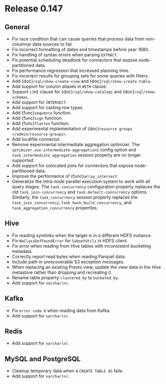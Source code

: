 # Release 0.147

## General

- Fix race condition that can cause queries that process data from non-columnar
  data sources to fail.
- Fix incorrect formatting of dates and timestamps before year 1680.
- Fix handling of syntax errors when parsing `EXTRACT`.
- Fix potential scheduling deadlock for connectors that expose node-partitioned data.
- Fix performance regression that increased planning time.
- Fix incorrect results for grouping sets for some queries with filters.
- Add {doc}`/sql/show-create-view` and {doc}`/sql/show-create-table`.
- Add support for column aliases in `WITH` clause.
- Support `LIKE` clause for {doc}`/sql/show-catalogs` and {doc}`/sql/show-schemas`.
- Add support for `INTERSECT`.
- Add support for casting row types.
- Add {func}`sequence` function.
- Add {func}`sign` function.
- Add {func}`flatten` function.
- Add experimental implementation of {doc}`resource groups </admin/resource-groups>`.
- Add localfile connector.
- Remove experimental intermediate aggregation optimizer. The `optimizer.use-intermediate-aggregations`
  config option and `task_intermediate_aggregation` session property are no longer supported.
- Add support for colocated joins for connectors that expose node-partitioned data.
- Improve the performance of {func}`array_intersect`.
- Generalize the intra-node parallel execution system to work with all query stages.
  The `task.concurrency` configuration property replaces the old `task.join-concurrency`
  and `task.default-concurrency` options. Similarly, the `task_concurrency` session
  property replaces the `task_join_concurrency`, `task_hash_build_concurrency`, and
  `task_aggregation_concurrency` properties.

## Hive

- Fix reading symlinks when the target is in a different HDFS instance.
- Fix `NoClassDefFoundError` for `SubnetUtils` in HDFS client.
- Fix error when reading from Hive tables with inconsistent bucketing metadata.
- Correctly report read bytes when reading Parquet data.
- Include path in unrecoverable S3 exception messages.
- When replacing an existing Presto view, update the view data
  in the Hive metastore rather than dropping and recreating it.
- Rename table property `clustered_by` to `bucketed_by`.
- Add support for `varchar(n)`.

## Kafka

- Fix `error code 6` when reading data from Kafka.
- Add support for `varchar(n)`.

## Redis

- Add support for `varchar(n)`.

## MySQL and PostgreSQL

- Cleanup temporary data when a `CREATE TABLE AS` fails.
- Add support for `varchar(n)`.
